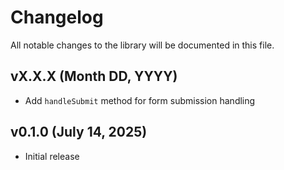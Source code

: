 # Changelog

All notable changes to the library will be documented in this file.

## vX.X.X (Month DD, YYYY)

- Add `handleSubmit` method for form submission handling

## v0.1.0 (July 14, 2025)

- Initial release
